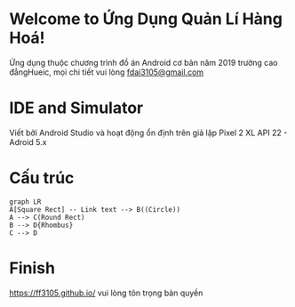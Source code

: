 # Welcome to Ứng Dụng Quản Lí Hàng Hoá!

Ứng dụng thuộc chương trình đồ án Android cơ bản năm 2019 trường cao đẳngHueic,
mọi chi tiết vui lòng fdai3105@gmail.com

# IDE and Simulator

Viết bởi Android Studio và hoạt động ổn định trên giả lập Pixel 2 XL API 22 - Adroid 5.x

# Cấu trúc

```mermaid
graph LR
A[Square Rect] -- Link text --> B((Circle))
A --> C(Round Rect)
B --> D{Rhombus}
C --> D
```
# Finish
https://ff3105.github.io/
vui lòng tôn trọng bản quyền
